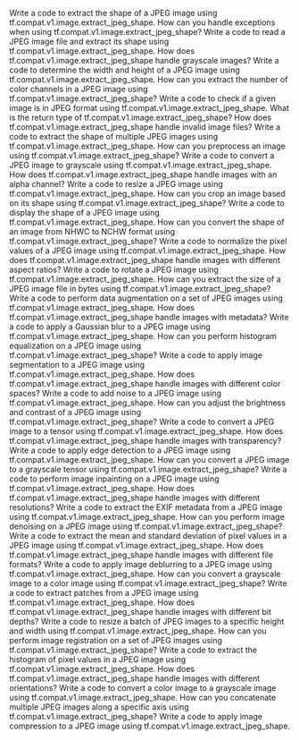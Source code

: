 Write a code to extract the shape of a JPEG image using tf.compat.v1.image.extract_jpeg_shape.
How can you handle exceptions when using tf.compat.v1.image.extract_jpeg_shape?
Write a code to read a JPEG image file and extract its shape using tf.compat.v1.image.extract_jpeg_shape.
How does tf.compat.v1.image.extract_jpeg_shape handle grayscale images?
Write a code to determine the width and height of a JPEG image using tf.compat.v1.image.extract_jpeg_shape.
How can you extract the number of color channels in a JPEG image using tf.compat.v1.image.extract_jpeg_shape?
Write a code to check if a given image is in JPEG format using tf.compat.v1.image.extract_jpeg_shape.
What is the return type of tf.compat.v1.image.extract_jpeg_shape?
How does tf.compat.v1.image.extract_jpeg_shape handle invalid image files?
Write a code to extract the shape of multiple JPEG images using tf.compat.v1.image.extract_jpeg_shape.
How can you preprocess an image using tf.compat.v1.image.extract_jpeg_shape?
Write a code to convert a JPEG image to grayscale using tf.compat.v1.image.extract_jpeg_shape.
How does tf.compat.v1.image.extract_jpeg_shape handle images with an alpha channel?
Write a code to resize a JPEG image using tf.compat.v1.image.extract_jpeg_shape.
How can you crop an image based on its shape using tf.compat.v1.image.extract_jpeg_shape?
Write a code to display the shape of a JPEG image using tf.compat.v1.image.extract_jpeg_shape.
How can you convert the shape of an image from NHWC to NCHW format using tf.compat.v1.image.extract_jpeg_shape?
Write a code to normalize the pixel values of a JPEG image using tf.compat.v1.image.extract_jpeg_shape.
How does tf.compat.v1.image.extract_jpeg_shape handle images with different aspect ratios?
Write a code to rotate a JPEG image using tf.compat.v1.image.extract_jpeg_shape.
How can you extract the size of a JPEG image file in bytes using tf.compat.v1.image.extract_jpeg_shape?
Write a code to perform data augmentation on a set of JPEG images using tf.compat.v1.image.extract_jpeg_shape.
How does tf.compat.v1.image.extract_jpeg_shape handle images with metadata?
Write a code to apply a Gaussian blur to a JPEG image using tf.compat.v1.image.extract_jpeg_shape.
How can you perform histogram equalization on a JPEG image using tf.compat.v1.image.extract_jpeg_shape?
Write a code to apply image segmentation to a JPEG image using tf.compat.v1.image.extract_jpeg_shape.
How does tf.compat.v1.image.extract_jpeg_shape handle images with different color spaces?
Write a code to add noise to a JPEG image using tf.compat.v1.image.extract_jpeg_shape.
How can you adjust the brightness and contrast of a JPEG image using tf.compat.v1.image.extract_jpeg_shape?
Write a code to convert a JPEG image to a tensor using tf.compat.v1.image.extract_jpeg_shape.
How does tf.compat.v1.image.extract_jpeg_shape handle images with transparency?
Write a code to apply edge detection to a JPEG image using tf.compat.v1.image.extract_jpeg_shape.
How can you convert a JPEG image to a grayscale tensor using tf.compat.v1.image.extract_jpeg_shape?
Write a code to perform image inpainting on a JPEG image using tf.compat.v1.image.extract_jpeg_shape.
How does tf.compat.v1.image.extract_jpeg_shape handle images with different resolutions?
Write a code to extract the EXIF metadata from a JPEG image using tf.compat.v1.image.extract_jpeg_shape.
How can you perform image denoising on a JPEG image using tf.compat.v1.image.extract_jpeg_shape?
Write a code to extract the mean and standard deviation of pixel values in a JPEG image using tf.compat.v1.image.extract_jpeg_shape.
How does tf.compat.v1.image.extract_jpeg_shape handle images with different file formats?
Write a code to apply image deblurring to a JPEG image using tf.compat.v1.image.extract_jpeg_shape.
How can you convert a grayscale image to a color image using tf.compat.v1.image.extract_jpeg_shape?
Write a code to extract patches from a JPEG image using tf.compat.v1.image.extract_jpeg_shape.
How does tf.compat.v1.image.extract_jpeg_shape handle images with different bit depths?
Write a code to resize a batch of JPEG images to a specific height and width using tf.compat.v1.image.extract_jpeg_shape.
How can you perform image registration on a set of JPEG images using tf.compat.v1.image.extract_jpeg_shape?
Write a code to extract the histogram of pixel values in a JPEG image using tf.compat.v1.image.extract_jpeg_shape.
How does tf.compat.v1.image.extract_jpeg_shape handle images with different orientations?
Write a code to convert a color image to a grayscale image using tf.compat.v1.image.extract_jpeg_shape.
How can you concatenate multiple JPEG images along a specific axis using tf.compat.v1.image.extract_jpeg_shape?
Write a code to apply image compression to a JPEG image using tf.compat.v1.image.extract_jpeg_shape.